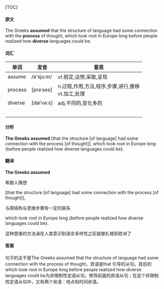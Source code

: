[TOC]

#### 原文

The Greeks **assumed** that the structure of language had some connection with the **process** of thought, which took root in Europe long before people realized how **diverse** languages could be.

#### 词汇

| 单词    | 发音       | 意思                                                  |
| ------- | ---------- | ----------------------------------------------------- |
| assume  | /ə'sjuːm/  | vt.假定,设想,采取,呈现                                |
| process | [prəˈses]  | n.过程,作用,方法,程序,步骤,进行,推移<br/>vt.加工,处理 |
| diverse | [daiˈvəːs] | adj.不同的,变化多的                                   |
|         |            |                                                       |
|         |            |                                                       |
|         |            |                                                       |
|         |            |                                                       |
|         |            |                                                       |

 #### 分析

**The Greeks assumed** [that the structure [of language] had some connection with the process [of thought]], which took root in Europe long {before people realized how diverse languages could be}.



#### 翻译

**The Greeks assumed** 

希腊人猜想

[that the structure [of language] had some connection with the process [of thought]], 

与原结构与思维步骤有一定的联系

which took root in Europe long {before people realized how diverse languages could be}.

这种思维的方法澡在人类意识到语言多样性之前就被扎根到欧洲了

#### 答案

句子的主干是The Greeks assumed that the structure of language had some connection with the process of thought，宾语是that 引导的从句。其后的which took root in Europe long before people realized how diverse languages could be为非限制性定语从句，修饰前面的宾语从句；在这个非限制性定语从句中，又有两个状语：地点和时间状语。
